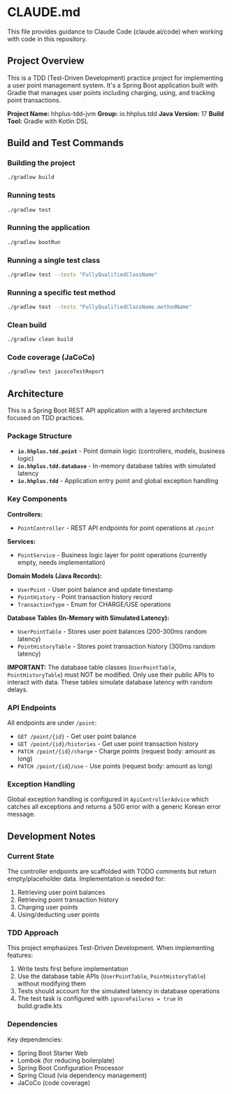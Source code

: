 # CLAUDE.md

This file provides guidance to Claude Code (claude.ai/code) when working with code in this repository.

## Project Overview

This is a TDD (Test-Driven Development) practice project for implementing a user point management system. It's a Spring Boot application built with Gradle that manages user points including charging, using, and tracking point transactions.

**Project Name:** hhplus-tdd-jvm
**Group:** io.hhplus.tdd
**Java Version:** 17
**Build Tool:** Gradle with Kotlin DSL

## Build and Test Commands

### Building the project
```bash
./gradlew build
```

### Running tests
```bash
./gradlew test
```

### Running the application
```bash
./gradlew bootRun
```

### Running a single test class
```bash
./gradlew test --tests "FullyQualifiedClassName"
```

### Running a specific test method
```bash
./gradlew test --tests "FullyQualifiedClassName.methodName"
```

### Clean build
```bash
./gradlew clean build
```

### Code coverage (JaCoCo)
```bash
./gradlew test jacocoTestReport
```

## Architecture

This is a Spring Boot REST API application with a layered architecture focused on TDD practices.

### Package Structure

- **`io.hhplus.tdd.point`** - Point domain logic (controllers, models, business logic)
- **`io.hhplus.tdd.database`** - In-memory database tables with simulated latency
- **`io.hhplus.tdd`** - Application entry point and global exception handling

### Key Components

**Controllers:**
- `PointController` - REST API endpoints for point operations at `/point`

**Services:**
- `PointService` - Business logic layer for point operations (currently empty, needs implementation)

**Domain Models (Java Records):**
- `UserPoint` - User point balance and update timestamp
- `PointHistory` - Point transaction history record
- `TransactionType` - Enum for CHARGE/USE operations

**Database Tables (In-Memory with Simulated Latency):**
- `UserPointTable` - Stores user point balances (200-300ms random latency)
- `PointHistoryTable` - Stores point transaction history (300ms random latency)

**IMPORTANT:** The database table classes (`UserPointTable`, `PointHistoryTable`) must NOT be modified. Only use their public APIs to interact with data. These tables simulate database latency with random delays.

### API Endpoints

All endpoints are under `/point`:

- `GET /point/{id}` - Get user point balance
- `GET /point/{id}/histories` - Get user point transaction history
- `PATCH /point/{id}/charge` - Charge points (request body: amount as long)
- `PATCH /point/{id}/use` - Use points (request body: amount as long)

### Exception Handling

Global exception handling is configured in `ApiControllerAdvice` which catches all exceptions and returns a 500 error with a generic Korean error message.

## Development Notes

### Current State

The controller endpoints are scaffolded with TODO comments but return empty/placeholder data. Implementation is needed for:
1. Retrieving user point balances
2. Retrieving point transaction history
3. Charging user points
4. Using/deducting user points

### TDD Approach

This project emphasizes Test-Driven Development. When implementing features:
1. Write tests first before implementation
2. Use the database table APIs (`UserPointTable`, `PointHistoryTable`) without modifying them
3. Tests should account for the simulated latency in database operations
4. The test task is configured with `ignoreFailures = true` in build.gradle.kts

### Dependencies

Key dependencies:
- Spring Boot Starter Web
- Lombok (for reducing boilerplate)
- Spring Boot Configuration Processor
- Spring Cloud (via dependency management)
- JaCoCo (code coverage)
